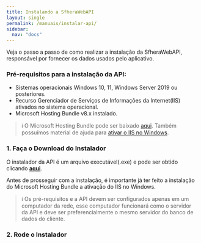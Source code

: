 ```yaml
---
title: Instalando a SfheraWebAPI
layout: single
permalink: /manuais/instalar-api/
sidebar:
  nav: "docs"
---
```


Veja o passo a passo de como realizar a instalação da SfheraWebAPI, responsável por fornecer os dados usados pelo aplicativo. 

### Pré-requisitos para a instalação da API:
- Sistemas operacionais Windows 10, 11, Windows Server 2019 ou posteriores.
- Recurso Gerenciador de Serviços de Informações da Internet(IIS) ativados no sistema operacional.
- Microsoft Hosting Bundle v8.x instalado.

> ℹ️ O Microsoft Hosting Bundle pode ser baixado [aqui](https://builds.dotnet.microsoft.com/dotnet/aspnetcore/Runtime/8.0.17/dotnet-hosting-8.0.17-win.exe). Também possuímos material de ajuda para [ativar o IIS no Windows](/ristoremobile.docs/manuais/ativar-iis/).

### 1. Faça o Download do Instalador

O instalador da API é um arquivo executável(.exe) e pode ser obtido clicando __<a href="https://sfhera.com.br/sistemas/sfherawebapi.exe">aqui</a>__.

Antes de prosseguir com a instalação, é importante já ter feito a instalação do Microsoft Hosting Bundle a ativação do IIS no Windows.

> ℹ️ Os pré-requisitos e a API devem ser configurados apenas em um computador da rede, esse computador funcionará como o servidor da API e deve ser preferencialmente o mesmo servidor do banco de dados do cliente.

### 2. Rode o Instalador

